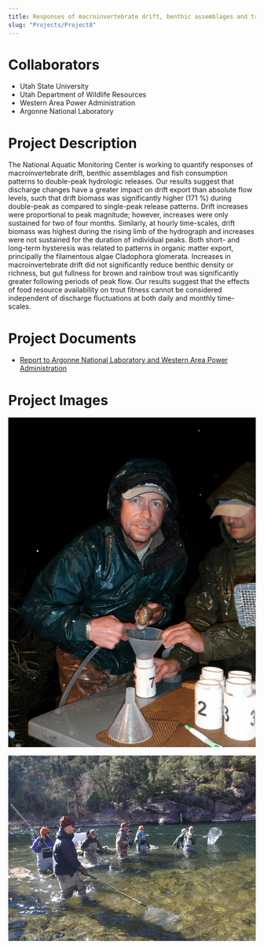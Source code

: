 ```yaml
---
title: Responses of macroinvertebrate drift, benthic assemblages and trout foraging to hydropeaking
slug: "Projects/Project8"
---
```


# Collaborators

- Utah State University
- Utah Department of Wildlife Resources
- Western Area Power Administration
- Argonne National Laboratory

# Project Description

The National Aquatic Monitoring Center is working to quantify responses of macroinvertebrate drift, benthic assemblages and fish consumption patterns to double-peak hydrologic releases. Our results suggest that discharge changes have a greater impact on drift export than absolute flow levels, such that drift biomass was significantly higher (171 %) during double-peak as compared to single-peak release patterns. Drift increases were proportional to peak magnitude; however, increases were only sustained for two of four months. Similarly, at hourly time-scales, drift biomass was highest during the rising limb of the hydrograph and increases were not sustained for the duration of individual peaks. Both short- and long-term hysteresis was related to patterns in organic matter export, principally the filamentous algae Cladophora glomerata. Increases in macroinvertebrate drift did not significantly reduce benthic density or richness, but gut fullness for brown and rainbow trout was significantly greater following periods of peak flow. Our results suggest that the effects of food resource availability on trout fitness cannot be considered independent of discharge fluctuations at both daily and monthly time-scales.

# Project Documents

- [Report to Argonne National Laboratory and Western Area Power Administration](/docs/projects/FGD_DP_BMI_Draft_6April2012.pdf)

# Project Images

![trou01](images/projects/trout01.png)

![trout02](images/projects/trout02.png)